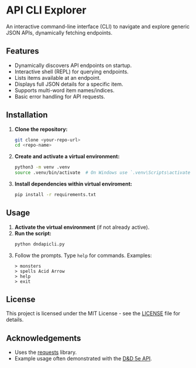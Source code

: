 # API CLI Explorer
An interactive command-line interface (CLI) to navigate and explore generic JSON APIs, dynamically fetching endpoints.

## Features
*   Dynamically discovers API endpoints on startup.
*   Interactive shell (REPL) for querying endpoints.
*   Lists items available at an endpoint.
*   Displays full JSON details for a specific item.
*   Supports multi-word item names/indices.
*   Basic error handling for API requests.

## Installation
1.  **Clone the repository:**
    ```bash
    git clone <your-repo-url>
    cd <repo-name>
    ```
2.  **Create and activate a virtual environment:**
    ```bash
    python3 -m venv .venv
    source .venv/bin/activate  # On Windows use `.venv\Scripts\activate`
    ```
3.  **Install dependencies within virtual enviroment:**
    ```bash
    pip install -r requirements.txt
    ```
## Usage
1.  **Activate the virtual environment** (if not already active).
2.  **Run the script:**
    ```bash
    python dndapicli.py
    ```
3.  Follow the prompts. Type `help` for commands. Examples:
    ```
    > monsters
    > spells Acid Arrow
    > help
    > exit
    ```

## License
This project is licensed under the MIT License - see the [LICENSE](LICENSE) file for details.

## Acknowledgements
*   Uses the [requests](https://requests.readthedocs.io/en/latest/) library.
*   Example usage often demonstrated with the [D&D 5e API](https://www.dnd5eapi.co/).